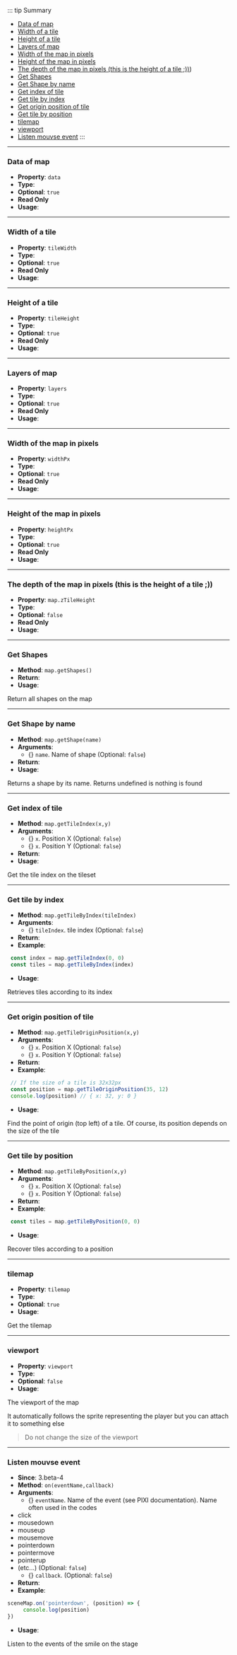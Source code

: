::: tip Summary
- [Data of map](#data-of-map)
- [Width of a tile](#width-of-a-tile)
- [Height of a tile](#height-of-a-tile)
- [Layers of map](#layers-of-map)
- [Width of the map in pixels](#width-of-the-map-in-pixels)
- [Height of the map in pixels](#height-of-the-map-in-pixels)
- [The depth of the map in pixels (this is the height of a tile ;))](#the-depth-of-the-map-in-pixels-(this-is-the-height-of-a-tile-;)))
- [Get Shapes](#get-shapes)
- [Get Shape by name](#get-shape-by-name)
- [Get index of tile](#get-index-of-tile)
- [Get tile by index](#get-tile-by-index)
- [Get origin position of tile](#get-origin-position-of-tile)
- [Get tile by position](#get-tile-by-position)
- [tilemap](#tilemap)
- [viewport](#viewport)
- [Listen mouvse event](#listen-mouvse-event)
:::
---
### Data of map
- **Property**: `data`
- **Type**: <Type type='object' />
- **Optional**: `true`
- **Read Only** 
- **Usage**:

 

---
### Width of a tile
- **Property**: `tileWidth`
- **Type**: <Type type='number' />
- **Optional**: `true`
- **Read Only** 
- **Usage**:

 

---
### Height of a tile
- **Property**: `tileHeight`
- **Type**: <Type type='number' />
- **Optional**: `true`
- **Read Only** 
- **Usage**:

 

---
### Layers of map
- **Property**: `layers`
- **Type**: <Type type='object[]' />
- **Optional**: `true`
- **Read Only** 
- **Usage**:

 

---
### Width of the map in pixels
- **Property**: `widthPx`
- **Type**: <Type type='number' />
- **Optional**: `true`
- **Read Only** 
- **Usage**:

 

---
### Height of the map in pixels
- **Property**: `heightPx`
- **Type**: <Type type='number' />
- **Optional**: `true`
- **Read Only** 
- **Usage**:

 

---
### The depth of the map in pixels (this is the height of a tile ;))
- **Property**: `map.zTileHeight`
- **Type**: <Type type='number' />
- **Optional**: `false`
- **Read Only** 
- **Usage**:

 

---
### Get Shapes
- **Method**: `map.getShapes()`
- **Return**: <Type type=' <a href="/classes/shape">RpgShape</a>[]' />   
- **Usage**:


Return all shapes on the map


---
### Get Shape by name
- **Method**: `map.getShape(name)`
- **Arguments**:
    - {<Type type='string' />} `name`. Name of shape (Optional: `false`)
- **Return**: <Type type=' <a href="/classes/shape">RpgShape</a>[] | undefined' />   
- **Usage**:


Returns a shape by its name. Returns undefined is nothing is found


---
### Get index of tile
- **Method**: `map.getTileIndex(x,y)`
- **Arguments**:
    - {<Type type='number' />} `x`. Position X (Optional: `false`)
    - {<Type type='number' />} `x`. Position Y (Optional: `false`)
- **Return**: <Type type='number' />   
- **Usage**:


Get the tile index on the tileset


---
### Get tile by index
- **Method**: `map.getTileByIndex(tileIndex)`
- **Arguments**:
    - {<Type type='number' />} `tileIndex`. tile index (Optional: `false`)
- **Return**: <Type type='TileInfo' />  
- **Example**: 

```ts
 const index = map.getTileIndex(0, 0)
 const tiles = map.getTileByIndex(index)
 ``` 
- **Usage**:


Retrieves tiles according to its index


---
### Get origin position of tile
- **Method**: `map.getTileOriginPosition(x,y)`
- **Arguments**:
    - {<Type type='number' />} `x`. Position X (Optional: `false`)
    - {<Type type='number' />} `x`. Position Y (Optional: `false`)
- **Return**: <Type type=' {x: number, y: number }' />  
- **Example**: 

```ts
 // If the size of a tile is 32x32px
 const position = map.getTileOriginPosition(35, 12)
 console.log(position) // { x: 32, y: 0 }
 ``` 
- **Usage**:


Find the point of origin (top left) of a tile. Of course, its position depends on the size of the tile


---
### Get tile by position
- **Method**: `map.getTileByPosition(x,y)`
- **Arguments**:
    - {<Type type='number' />} `x`. Position X (Optional: `false`)
    - {<Type type='number' />} `x`. Position Y (Optional: `false`)
- **Return**: <Type type='TileInfo' />  
- **Example**: 

```ts
 const tiles = map.getTileByPosition(0, 0)
 ``` 
- **Usage**:


Recover tiles according to a position


---
### tilemap
- **Property**: `tilemap`
- **Type**: <Type type='TileMap' />
- **Optional**: `true` 
- **Usage**:

 
Get the tilemap


---
### viewport
- **Property**: `viewport`
- **Type**: <Type type=' <a href="https://github.com/davidfig/pixi-viewport">PIXI.Viewport</a>' />
- **Optional**: `false` 
- **Usage**:

 
The viewport of the map

It automatically follows the sprite representing the player but you can attach it to something else

> Do not change the size of the viewport


---
### Listen mouvse event
- **Since**: 3.beta-4
- **Method**: `on(eventName,callback)`
- **Arguments**:
    - {<Type type='string' />} `eventName`. Name of the event (see PIXI documentation). Name often used in the codes
- click
- mousedown
- mouseup
- mousemove
- pointerdown
- pointermove
- pointerup
- (etc...) (Optional: `false`)
    - {<Type type='(position: { x: number, y: number }, ev?: PIXI.InteractionEvent ) =&gt; any' />} `callback`.  (Optional: `false`)
- **Return**: <Type type='void' />  
- **Example**: 
```ts
sceneMap.on('pointerdown', (position) => {
     console.log(position)
})
``` 
- **Usage**:


Listen to the events of the smile on the stage


